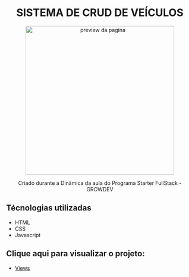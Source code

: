 <h1 align="center">SISTEMA DE CRUD DE VEÍCULOS</h1>

<p align="center">
   <img height='400px' src="assets/crud.gif" alt="preview da pagina">
</p>

<p align="center">Criado durante a Dinâmica da aula do Programa Starter FullStack - GROWDEV</p>

## Técnologias utilizadas

- HTML
- CSS
- Javascript

## Clique aqui para visualizar o projeto:

- [Views](https://www.drupal.org/project/views)
